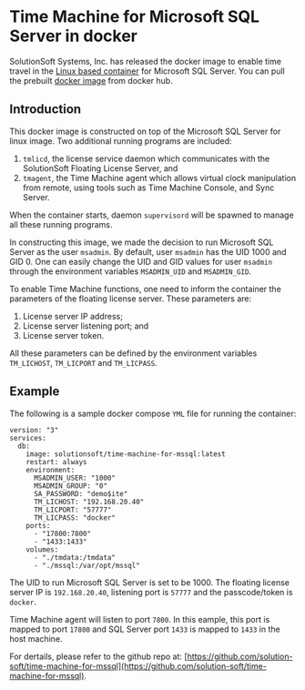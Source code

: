 # Time Machine for Microsoft SQL Server in docker

SolutionSoft Systems, Inc. has released the docker image to enable time travel in the [Linux based container](https://hub.docker.com/r/microsoft/mssql-server-linux) for Microsoft SQL Server. You can pull the prebuilt [docker image](https://hub.docker.com/r/solutionsoft/time-machine-for-mssql) from docker hub.

## Introduction ##

This docker image is constructed on top of the Microsoft SQL Server for linux image.  Two additional running programs are included:

1. `tmlicd`, the license service daemon which communicates with the SolutionSoft Floating License Server, and
2. `tmagent`, the Time Machine agent which allows virtual clock manipulation from remote, using tools such as Time Machine Console, and Sync Server.

When the container starts, daemon `supervisord` will be spawned to manage all these running programs.

In constructing this image, we made the decision to run Microsoft SQL Server as the user `msadmin`. By default, user `msadmin` has the UID 1000 and GID 0. One can easily change the UID and GID values for user `msadmin` through the environment variables `MSADMIN_UID` and `MSADMIN_GID`.  

To enable Time Machine functions, one need to inform the container the parameters of the floating license server.  These parameters are:

1. License server IP address;
2. License server listening port; and
3. License server token.

All these parameters can be defined by the environment variables `TM_LICHOST`, `TM_LICPORT` and `TM_LICPASS`.

## Example ##

The following is a sample docker compose `YML` file for running the container:

```
version: "3"
services:
  db:
    image: solutionsoft/time-machine-for-mssql:latest
    restart: always
    environment:
      MSADMIN_USER: "1000"
      MSADMIN_GROUP: "0"
      SA_PASSWORD: "demo$ite"
      TM_LICHOST: "192.168.20.40"
      TM_LICPORT: "57777"
      TM_LICPASS: "docker"
    ports:
      - "17800:7800"
      - "1433:1433"
    volumes:
      - "./tmdata:/tmdata"
      - "./mssql:/var/opt/mssql"
```

The UID to run Microsoft SQL Server is set to be 1000.  The floating license server IP is `192.168.20.40`, listening port is `57777` and the passcode/token is `docker`.

Time Machine agent will listen to port `7800`.  In this eample, this port is mapped to port `17800` and SQL Server port `1433` is mapped to `1433` in the host machine.

For dertails, please refer to the github repo at: [https://github.com/solution-soft/time-machine-for-mssql](https://github.com/solution-soft/time-machine-for-mssql).


